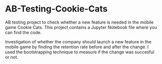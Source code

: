 # AB-Testing-Cookie-Cats
AB testing project to check whether a new feature is needed in the mobile game Cookie Cats. 
This project contains a Jupyter Notebook file where you can find the code.

Investigation of whether the company should launch a new feature in the mobile game by finding the retention rate before and after the change. I used the bootstrapping technique to measure if the change was succesful or not.
